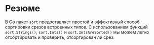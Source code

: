 # Резюме

В Go пакет `sort` предоставляет простой и эффективный способ сортировки срезов встроенных типов. С использованием функций `sort.Strings()`, `sort.Ints()` и `sort.IntsAreSorted()` мы можем легко отсортировать и проверить, отсортирован ли срез.
